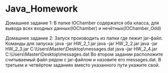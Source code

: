# Java_Homework
Домашнее задание 1:
В папке IOChamber содержатся оба класса, для вывода всех входных данных(IOChamber) и нечётных(IOChamber_Odd)

Домашнее задание 2:
Запуск производить из папки где лежит jar-файл.
Команды для запуска:
java -jar HW_2_1.jar
java -jar HW_2_2.jar
java -jar HW_2_3.jar C:\Users\Master\Desktop\messages.dat
java -jar HW_2_4.jar C:\Users\Master\Desktop\messages.dat
Во втором задании расположите считываемый файл рядом с jar-файлом и назовите его messages.dat.
В третьем и четвёртом заданиях вместо указанного пути укажите свой.
